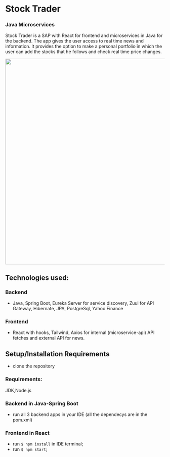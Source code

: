 # Stock Trader
### Java Microservices

Stock Trader is a SAP with React for frontend and microservices in Java for the backend. The app gives the user access to real time news and information. It provides the option to make a personal portfolio în which the user can add the stocks that he follows and check real time price changes.

<img src='https://github.com/Cezar04/microservice-stockApp/blob/development/StockApp.gif' width='650' />

## Technologies used:

### Backend
- Java, Spring Boot, Eureka Server for service discovery, Zuul for API Gateway, Hibernate, JPA, PostgreSql, Yahoo Finance

### Frontend
- React with hooks, Tailwind, Axios for internal (microservice-api) API fetches and external API for news.


## Setup/Installation Requirements
- clone the repository

### Requirements:
JDK,Node.js

### Backend in Java-Spring Boot
- run all 3 backend apps in your IDE (all the dependecys are in the pom.xml)


### Frontend in React

- run `$ npm install` in IDE terminal;
- run `$ npm start`;
